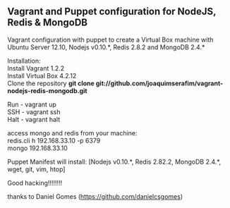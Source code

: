 <h2>Vagrant and Puppet configuration for NodeJS, Redis & MongoDB</h2>

Vagrant configuration with puppet to create a Virtual Box machine with Ubuntu Server 12.10, Nodejs v0.10.\*, Redis 2.8.2 and MongoDB 2.4.\*


Installation:<br>
Install Vagrant 1.2.2<br>
Install Virtual Box 4.2.12<br>
Clone the repository <strong>git clone git://github.com/joaquimserafim/vagrant-nodejs-redis-mongodb.git</strong><br>

Run - vagrant up<br>
SSH - vagrant ssh<br>
Halt - vagrant halt<br>



access mongo and redis from your machine:<br>
redis.cli h 192.168.33.10 -p 6379<br>
mongo 192.168.33.10



Puppet Manifest will install:
[Nodejs v0.10.\*, Redis 2.82.2, MongoDB 2.4.\*, wget, git, vim, htop]



Good hacking!!!!!!!!


thanks to Daniel Gomes (https://github.com/danielcsgomes)
